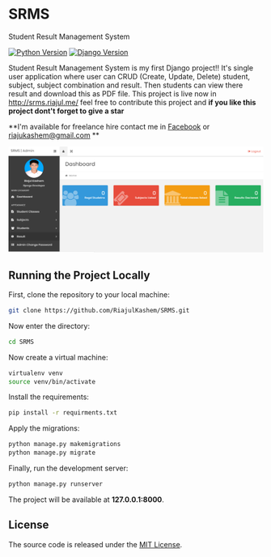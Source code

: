 # SRMS
Student Result Management System

[![Python Version](https://img.shields.io/badge/Python-3.7.1-brightgreen.svg)](https://python.org)
[![Django Version](https://img.shields.io/badge/Django-2.1-green.svg)](https://djangoproject.com)

Student Result Management System is my first Django project!! It's single user application where user can CRUD (Create, Update, Delete) student, subject, subject combination and result. Then students can view there result and download this as PDF file. This project is live now in http://srms.riajul.me/ feel free to contribute this project and **if you like this project dont't forget to give a star** 

**I'm available for freelance hire contact me in [Facebook](https://web.facebook.com/riajul.kashem/) or riajukashem@gmail.com **

![Dashboard](Screenshots/dashboard.png "SRMS Dashboard")

## Running the Project Locally

First, clone the repository to your local machine:

```bash
git clone https://github.com/RiajulKashem/SRMS.git
```
Now enter the directory:  

```bash
cd SRMS
```
Now create a virtual machine:  
```bash
virtualenv venv  
source venv/bin/activate
```
Install the requirements:

```bash
pip install -r requirments.txt
```

Apply the migrations:

```bash
python manage.py makemigrations
python manage.py migrate
```

Finally, run the development server:

```bash
python manage.py runserver
```

The project will be available at **127.0.0.1:8000**.

## License

The source code is released under the [MIT License](https://github.com/RiajulKashem/SRMS/blob/master/LICENSE).

